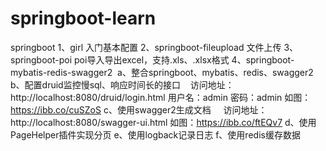 # springboot-learn
springboot 
1、girl
  入门基本配置
2、springboot-fileupload
  文件上传
3、springboot-poi
  poi导入导出excel，支持.xls、.xlsx格式
4、springboot-mybatis-redis-swagger2
  a、整合springboot、mybatis、redis、swagger2
   b、配置druid监控慢sql、响应时间长的接口 
    访问地址：http://localhost:8080/druid/login.html 用户名：admin 密码：admin
      如图：https://ibb.co/cuSZoS
   c、使用swagger2生成文档 
     访问地址：http://localhost:8080/swagger-ui.html
       如图：https://ibb.co/ftEQv7
   d、使用PageHelper插件实现分页
   e、使用logback记录日志
   f、使用redis缓存数据
     